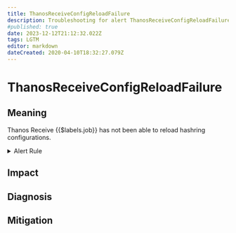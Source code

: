 ```yaml
---
title: ThanosReceiveConfigReloadFailure
description: Troubleshooting for alert ThanosReceiveConfigReloadFailure
#published: true
date: 2023-12-12T21:12:32.022Z
tags: LGTM
editor: markdown
dateCreated: 2020-04-10T18:32:27.079Z
---
```


# ThanosReceiveConfigReloadFailure

## Meaning
[//]: # "Short paragraph that explains what the alert means"
Thanos Receive {{$labels.job}} has not been able to reload hashring configurations.

<details>
  <summary>Alert Rule</summary>

  ```yaml
alert: ThanosReceiveConfigReloadFailure
expr: avg by (job) (thanos_receive_config_last_reload_successful{job=~".*thanos-receive.*"}) != 1
for: 5m
labels:
    severity: warning
annotations:
    summary: Thanos Receive Config Reload Failure (instance {{ $labels.instance }})
    description: |-
        Thanos Receive {{$labels.job}} has not been able to reload hashring configurations.
          VALUE = {{ $value }}
          LABELS = {{ $labels }}
    runbook: https://github.com/srerun/prometheus-alerts/content/runbooks/ThanosReceiveConfigReloadFailure

  ```
</details>


## Impact
[//]: # "What could / will happen if the alert is not addressed"



## Diagnosis
[//]: # "Steps to take to identify the cause of the problem"



## Mitigation
[//]: # "The steps necessary to resolve the alert"
